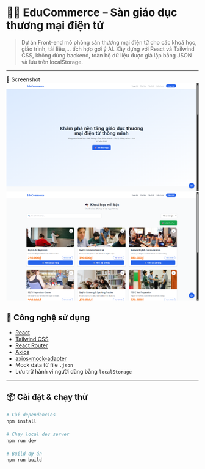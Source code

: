 # 🧑‍🏫 EduCommerce – Sàn giáo dục thương mại điện tử

> Dự án Front-end mô phỏng sàn thương mại điện tử cho các khoá học, giáo trình, tài liệu,... tích hợp gợi ý AI. Xây dựng với React và Tailwind CSS, không dùng backend, toàn bộ dữ liệu được giả lập bằng JSON và lưu trên localStorage.

---

📸 Screenshot
![Screenshot](./Screenshot01.png)
![Screenshot](./Screenshot02.png)

## 🚀 Công nghệ sử dụng

- [React](https://reactjs.org/)
- [Tailwind CSS](https://tailwindcss.com/)
- [React Router](https://reactrouter.com/)
- [Axios](https://axios-http.com/)
- [axios-mock-adapter](https://github.com/ctimmerm/axios-mock-adapter)
- Mock data từ file `.json`
- Lưu trữ hành vi người dùng bằng `localStorage`

---

## 📦 Cài đặt & chạy thử

```bash
# Cài dependencies
npm install

# Chạy local dev server
npm run dev

# Build dự án
npm run build
```
